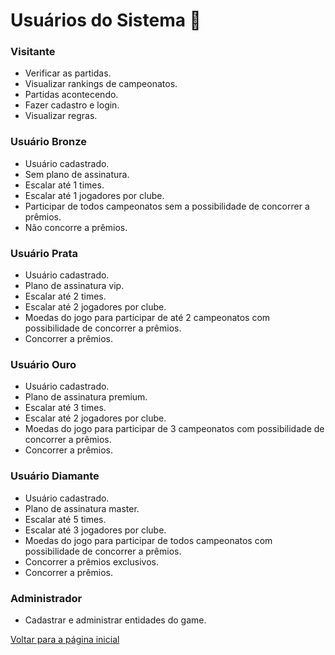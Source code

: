 # Usuários do Sistema 👤

### Visitante

- Verificar as partidas.
- Visualizar rankings de campeonatos.
- Partidas acontecendo.
- Fazer cadastro e login.
- Visualizar regras.

### Usuário Bronze

- Usuário cadastrado.
- Sem plano de assinatura.
- Escalar até 1 times.
- Escalar até 1 jogadores por clube.
- Participar de todos campeonatos sem a possibilidade de concorrer a prêmios.
- Não concorre a prêmios.

### Usuário Prata

- Usuário cadastrado.
- Plano de assinatura vip.
- Escalar até 2 times.
- Escalar até 2 jogadores por clube.
- Moedas do jogo para participar de até 2 campeonatos com possibilidade de concorrer a prêmios.
- Concorrer a prêmios.

### Usuário Ouro

- Usuário cadastrado.
- Plano de assinatura premium.
- Escalar até 3 times.
- Escalar até 2 jogadores por clube.
- Moedas do jogo para participar de 3 campeonatos com possibilidade de concorrer a prêmios.
- Concorrer a prêmios.

### Usuário Diamante

- Usuário cadastrado.
- Plano de assinatura master.
- Escalar até 5 times.
- Escalar até 3 jogadores por clube.
- Moedas do jogo para participar de todos campeonatos com possibilidade de concorrer a prêmios.
- Concorrer a prêmios exclusivos.
- Concorrer a prêmios.

### Administrador

- Cadastrar e administrar entidades do game.

[Voltar para a página inicial](./readme.md)
